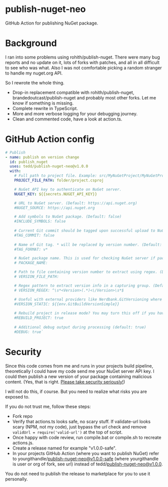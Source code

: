 # publish-nuget-neo

GitHub Action for publishing NuGet package.

# Background

I ran into some problems using rohith/publish-nuget. There were many bug reports and no update on it, lots of forks with patches, and all in all difficult to see who was what. Also I was not comfortable picking a random stranger to handle my nuget.org API.

So I rewrote the whole thing.

* Drop-in replacement compatible with rohith/publish-nuget, brandedoutcast/publish-nuget and probably most other forks. Let me know if something is missing.
* Complete rewrite in TypeScript.
* More and more verbose logging for your debugging journey.
* Clean and commented code, have a look at action.ts.

# GitHub Action config

```yaml
# Publish
- name: publish on version change
  id: publish_nuget
  uses: tedd/publish-nuget-neo@v1.0.0
  with:
    # Full path to project file. Example: src/MyNuGetProject/MyNuGetProject.csproj
    PROJECT_FILE_PATH: folder/project.csproj

    # NuGet API key to authenticate on NuGet server.
    NUGET_KEY: ${{secrets.NUGET_API_KEY}}

    # URL to NuGet server. (Default: https://api.nuget.org)
    #NUGET_SOURCE: https://api.nuget.org

    # Add symbols to NuGet package. (Default: false)
    #INCLUDE_SYMBOLS: false
    
    # Current Git commit should be tagged upon successful upload to NuGet. (Default: false)
    #TAG_COMMIT: false
    
    # Name of Git tag. * will be replaced by version number. (Default: v*)
    #TAG_FORMAT: v*

    # NuGet package name. This is used for checking NuGet server if package version already exists. (Default: name extracted from PROJECT_FILE_PATH)
    # PACKAGE_NAME:

    # Path to file containing version number to extract using regex. (Default: $PROJECT_FILE_PATH)
    # VERSION_FILE_PATH:

    # Regex pattern to extract version info in a capturing group. (Default: ^\\s*<Version>(.*)<\\/Version>\\s*$)
    # VERSION_REGEX: ^\s*<Version>(.*)<\/Version>\s*$

    # Useful with external providers like Nerdbank.GitVersioning where you could for example set it to variable (dollar){{env.GitBuildVersionSimple}}. Ignores VERSION_FILE_PATH & VERSION_REGEX.
    #VERSION_STATIC: ${{env.GitBuildVersionSimple}}
    
    # Rebuild project in release mode? You may turn this off if you have built project in previous step. (default: true)
    #REBUILD_PROJECT: true
    
    # Additional debug output during processing (default: true)
    #DEBUG: true`
```

# Security

Since this code comes from me and runs in your projects build pipeline, theoretically I could have my code send me your NuGet server API key. I could then publish a new version of your package containing malicious content. (Yes, that is right. <u>Please take security seriously!</u>)

I will not do this, if course. But you need to realize what risks you are exposed to.

If you do not trust me, follow these steps:

* Fork repo
* Verify that actions.ts looks safe, no scary stuff. If validate-url looks scary (NPM, not my code), just bypass the url check and remove `validUrl = require('valid-url')` at the top of script.
* Once happy with code review, run compile.bat or compile.sh to recreate actions.js.
* Create a release named for example "v1.0.0-safe".
* In your projects GitHub Action (where you want to publish NuGet) refer to yourgithandle/publish-nuget-neo@v1.0.0-safe (where yourgithandle is user or org of fork, see url) instead of tedd/publish-nuget-neo@v1.0.0.

You do not need to publish the release to marketplace for you to use it personally.